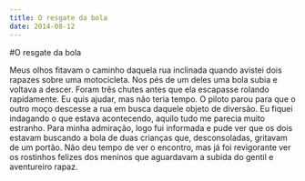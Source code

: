```yaml
---
title: O resgate da bola
date: 2014-08-12
---
```


#O resgate da bola

Meus olhos fitavam o caminho daquela rua inclinada quando avistei dois rapazes sobre uma motocicleta. Nos pés de um deles uma bola subia e voltava a descer. Foram três chutes antes que ela escapasse rolando rapidamente. Eu quis ajudar, mas não teria tempo. O piloto parou para que o outro moço descesse a rua em busca daquele objeto de diversão. Eu fiquei indagando o que estava acontecendo, aquilo tudo me parecia muito estranho. Para minha admiração, logo fui informada e pude ver que os dois estavam buscando a bola de duas crianças que, desconsoladas, gritavam de um portão. Não deu tempo de ver o encontro, mas já foi revigorante ver os rostinhos felizes dos meninos que aguardavam a subida do gentil e aventureiro rapaz.